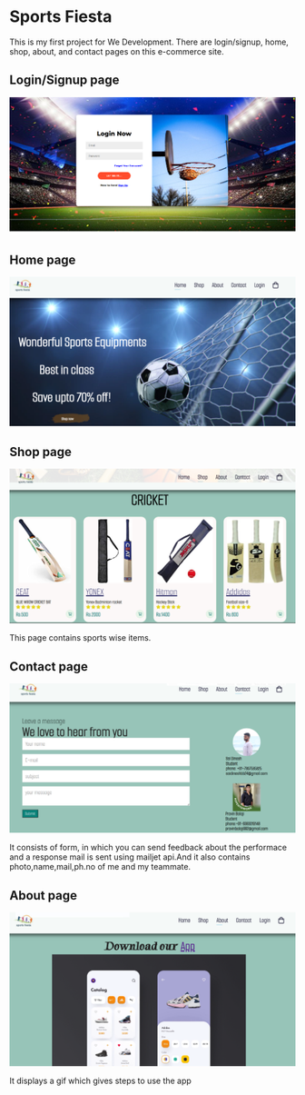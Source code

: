 
# Sports Fiesta

This is my first project for We Development. There are login/signup, home, shop, about, and contact pages on this e-commerce site.




## Login/Signup page

![App Screenshot](https://github.com/Pravin-Balaji/Sports-Fiesta/blob/main/images/Login.png)

## Home page

![App Screenshot](https://github.com/Pravin-Balaji/Sports-Fiesta/blob/main/images/Home.png)

## Shop page

![App Screenshot](https://github.com/Pravin-Balaji/Sports-Fiesta/blob/main/images/Shop.png)

This page contains sports wise items.

## Contact page

![App Screenshot](https://github.com/Pravin-Balaji/Sports-Fiesta/blob/main/images/contact.png)

It consists of form, in which you can send feedback about the performace and a response mail is sent using mailjet api.And it also contains photo,name,mail,ph.no of me and my teammate.

## About page

![App Screenshot](https://github.com/Pravin-Balaji/Sports-Fiesta/blob/main/images/about.png)

It displays a gif which gives steps to use the app






